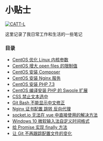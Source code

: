 # 小贴士


[![CATT-L](https://img.shields.io/static/v1?label=Powered%20by&message=CATT-L&color=f61b73)](https://github.com/CATT-L)


这里记录了我日常工作和生活的一些笔记


### 目录

* [CentOS 优化 Linux 内核参数](https://catt-l.github.io/Tips/CentOS%20优化%20Linux%20内核参数)
* [CentOS 增大 open files 的限制值](https://catt-l.github.io/Tips/CentOS%20增大%20open%20files%20的限制值)
* [CentOS 安装 Composer](https://catt-l.github.io/Tips/CentOS%20安装%20Composer)
* [CentOS 安装 Nginx 服务](https://catt-l.github.io/Tips/CentOS%20安装%20Nginx%20服务)
* [CentOS 安装 PHP 7.3](https://catt-l.github.io/Tips/CentOS%20安装%20PHP%207.3)
* [CentOS 编译安装 PHP 的 Swoole 扩展](https://catt-l.github.io/Tips/CentOS%20编译安装%20PHP%20的%20Swoole%20扩展)
* [CSS 禁止文本选中](https://catt-l.github.io/Tips/CSS%20禁止文本选中)
* [Git Bash 不能显示中文修正](https://catt-l.github.io/Tips/Git%20Bash%20不能显示中文修正)
* [Nginx 证书配置 跳转 反向代理](https://catt-l.github.io/Tips/Nginx%20证书配置%20跳转%20反向代理)
* [socket.io 无法在 vue 中直接使用的解决方法](https://catt-l.github.io/Tips/socket.io%20无法在%20vue%20中直接使用的解决方法)
* [Windows 10 微软输入法自定义时间格式](https://catt-l.github.io/Tips/Windows%2010%20微软输入法自定义时间格式)
* [给 Promise 实现 finally 方法](https://catt-l.github.io/Tips/给%20Promise%20实现%20finally%20方法)
* [让 Git 不再跟踪配置文件的变化](https://catt-l.github.io/Tips/让%20Git%20不再跟踪配置文件的变化)